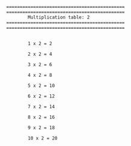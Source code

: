 
    ============================================
    ============================================
            Multiplication table: 2
    ============================================
    ============================================

    
            1 x 2 = 2
        
            2 x 2 = 4
        
            3 x 2 = 6
        
            4 x 2 = 8
        
            5 x 2 = 10
        
            6 x 2 = 12
        
            7 x 2 = 14
        
            8 x 2 = 16
        
            9 x 2 = 18
        
            10 x 2 = 20
        
    